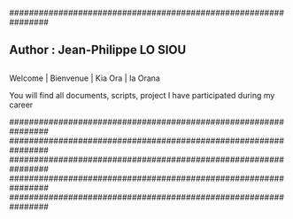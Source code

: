 ################################################################
## Author : Jean-Philippe LO SIOU
##
Welcome | Bienvenue | Kia Ora | Ia Orana

You will find all documents, scripts, project I have participated during my career

################################################################
################################################################
################################################################
################################################################
################################################################
